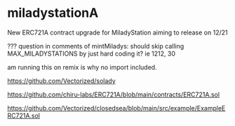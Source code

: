 # miladystationA
New ERC721A contract upgrade for MiladyStation
aiming to release on 12/21

???
question in comments of mintMiladys: should skip calling MAX_MILADYSTATIONS by just hard coding it? ie 1212, 30

am running this on remix is why no import included.

https://github.com/Vectorized/solady

https://github.com/chiru-labs/ERC721A/blob/main/contracts/ERC721A.sol

https://github.com/Vectorized/closedsea/blob/main/src/example/ExampleERC721A.sol
